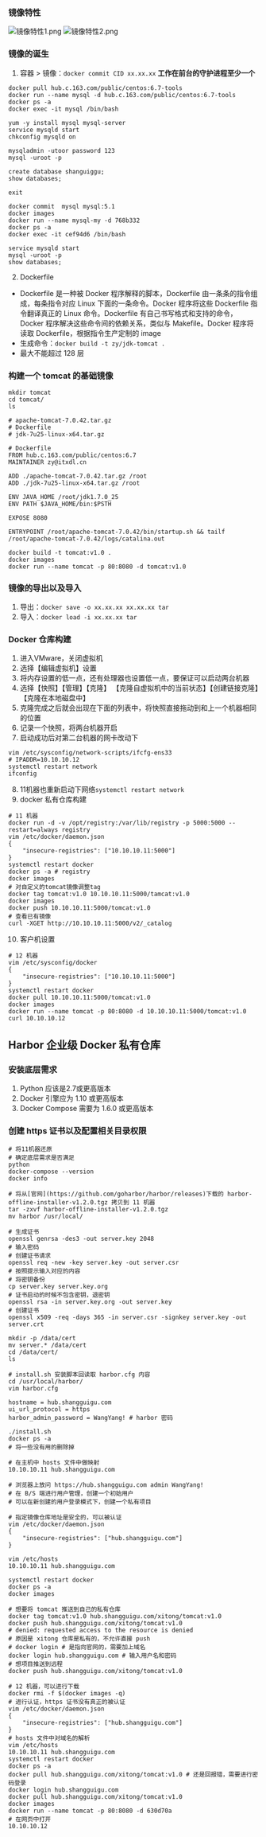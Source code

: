 ### 镜像特性
![镜像特性1.png](./images/镜像特性1.png)
![镜像特性2.png](./images/镜像特性2.png)

### 镜像的诞生
1. 容器 > 镜像：`docker commit CID xx.xx.xx` **工作在前台的守护进程至少一个**
```
docker pull hub.c.163.com/public/centos:6.7-tools
docker run --name mysql -d hub.c.163.com/public/centos:6.7-tools
docker ps -a
docker exec -it mysql /bin/bash

yum -y install mysql mysql-server
service mysqld start
chkconfig mysqld on

mysqladmin -utoor password 123
mysql -uroot -p

create database shanguiggu;
show databases;

exit

docker commit  mysql mysql:5.1
docker images
docker run --name mysql-my -d 768b332
docker ps -a
docker exec -it cef94d6 /bin/bash

service mysqld start
mysql -uroot -p
show databases;
```
2. Dockerfile
  - Dockerfile 是一种被 Docker 程序解释的脚本，Dockerfile 由一条条的指令组成，每条指令对应 Linux 下面的一条命令。Docker 程序将这些 Dockerfile 指令翻译真正的 Linux 命令。Dockerfile 有自己书写格式和支持的命令，Docker 程序解决这些命令间的依赖关系，类似与 Makefile。Docker 程序将读取 Dockerfile，根据指令生产定制的 image
  - 生成命令：`docker build -t zy/jdk-tomcat .`
  - 最大不能超过 128 层

### 构建一个 tomcat 的基础镜像
```
mkdir tomcat
cd tomcat/
ls

# apache-tomcat-7.0.42.tar.gz
# Dockerfile
# jdk-7u25-linux-x64.tar.gz

# Dockerfile
FROM hub.c.163.com/public/centos:6.7
MAINTAINER zy@itxdl.cn

ADD ./apache-tomcat-7.0.42.tar.gz /root
ADD ./jdk-7u25-linux-x64.tar.gz /root

ENV JAVA_HOME /root/jdk1.7.0_25
ENV PATH $JAVA_HOME/bin:$PSTH

EXPOSE 8080

ENTRYPOINT /root/apache-tomcat-7.0.42/bin/startup.sh && tailf /root/apache-tomcat-7.0.42/logs/catalina.out

docker build -t tomcat:v1.0 .
docker images
docker run --name tomcat -p 80:8080 -d tomcat:v1.0
```

### 镜像的导出以及导入
1. 导出：`docker save -o xx.xx.xx xx.xx.xx tar`
2. 导入：`docker load -i xx.xx.xx tar`

### Docker 仓库构建
1. 进入VMware，关闭虚拟机
2. 选择【编辑虚拟机】设置
3. 将内存设置的低一点，还有处理器也设置低一点，要保证可以启动两台机器
4. 选择【快照】【管理】【克隆】 【克隆自虚拟机中的当前状态】【创建链接克隆】【克隆在本地磁盘中】
5. 克隆完成之后就会出现在下面的列表中，将快照直接拖动到和上一个机器相同的位置
6. 记录一个快照，将两台机器开启
7. 启动成功后对第二台机器的网卡改动下
```
vim /etc/sysconfig/network-scripts/ifcfg-ens33
# IPADDR=10.10.10.12
systemctl restart network
ifconfig
```
8. 11机器也重新启动下网络`systemctl restart network`
9. docker 私有仓库构建
```
# 11 机器
docker run -d -v /opt/registry:/var/lib/registry -p 5000:5000 --restart=always registry
vim /etc/docker/daemon.json
{
    "insecure-registries": ["10.10.10.11:5000"]
}
systemctl restart docker
docker ps -a # registry
docker images 
# 对自定义的tomcat镜像调整tag
docker tag tomcat:v1.0 10.10.10.11:5000/tamcat:v1.0
docker images
docker push 10.10.10.11:5000/tomcat:v1.0
# 查看已有镜像
curl -XGET http://10.10.10.11:5000/v2/_catalog
```
10. 客户机设置
```
# 12 机器
vim /etc/sysconfig/docker
{
    "insecure-registries": ["10.10.10.11:5000"]
}
systemctl restart docker
docker pull 10.10.10.11:5000/tomcat:v1.0
docker images
docker run --name tomcat -p 80:8080 -d 10.10.10.11:5000/tomcat:v1.0
curl 10.10.10.12
```

## Harbor 企业级 Docker 私有仓库

### 安装底层需求
1. Python 应该是2.7或更高版本
2. Docker 引擎应为 1.10 或更高版本
3. Docker Compose 需要为 1.6.0 或更高版本

### 创建 https 证书以及配置相关目录权限
```
# 将11机器还原
# 确定底层需求是否满足
python
docker-compose --version
docker info

# 将从[官网](https://github.com/goharbor/harbor/releases)下载的 harbor-offline-installer-v1.2.0.tgz 拷贝到 11 机器
tar -zxvf harbor-offline-installer-v1.2.0.tgz
mv harbor /usr/local/

# 生成证书
openssl genrsa -des3 -out server.key 2048
# 输入密码
# 创建证书请求
openssl req -new -key server.key -out server.csr
# 按照提示输入对应的内容
# 将密钥备份
cp server.key server.key.org
# 证书启动的时候不包含密钥，退密钥
openssl rsa -in server.key.org -out server.key
# 创建证书
openssl x509 -req -days 365 -in server.csr -signkey server.key -out server.crt

mkdir -p /data/cert
mv server.* /data/cert
cd /data/cert/
ls

# install.sh 安装脚本回读取 harbor.cfg 内容
cd /usr/local/harbor/
vim harbor.cfg

hostname = hub.shangguigu.com
ui_url_protocol = https
harbor_admin_password = WangYang! # harbor 密码

./install.sh
docker ps -a
# 将一些没有用的删除掉

# 在主机中 hosts 文件中做映射
10.10.10.11 hub.shangguigu.com

# 浏览器上放问 https://hub.shangguigu.com admin WangYang!
# 在 B/S 端进行用户管理，创建一个初始用户
# 可以在新创建的用户登录模式下，创建一个私有项目

# 指定镜像仓库地址是安全的，可以被认证
vim /etc/docker/daemon.json
{
    "insecure-registries": ["hub.shangguigu.com"]
}

vim /etc/hosts
10.10.10.11 hub.shangguigu.com

systemctl restart docker
docker ps -a
docker images

# 想要将 tomcat 推送到自己的私有仓库
docker tag tomcat:v1.0 hub.shangguigu.com/xitong/tomcat:v1.0
docker push hub.shangguigu.com/xitong/tomcat:v1.0
# denied: requested access to the resource is denied
# 原因是 xitong 仓库是私有的，不允许直接 push
# docker login # 是指向官网的，需要加上域名
docker login hub.shangguigu.com # 输入用户名和密码
# 想项目推送到远程
docker push hub.shangguigu.com/xitong/tomcat:v1.0

# 12 机器，可以进行下载
docker rmi -f $(docker images -q)
# 进行认证，https 证书没有真正的被认证
vim /etc/docker/daemon.json
{
    "insecure-registries": ["hub.shangguigu.com"]
}
# hosts 文件中对域名的解析
vim /etc/hosts
10.10.10.11 hub.shangguigu.com
systemctl restart docker
docker ps -a
docker pull hub.shangguigu.com/xitong/tomcat:v1.0 # 还是回报错，需要进行密码登录
docker login hub.shangguigu.com
docker pull hub.shangguigu.com/xitong/tomcat:v1.0
docker images
docker run --name tomcat -p 80:8080 -d 630d70a
# 在网页中打开
10.10.10.12
```
